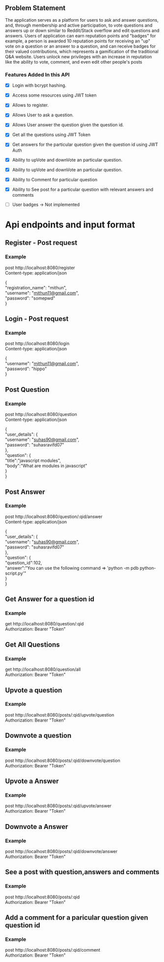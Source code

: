## Problem Statement

The application serves as a platform for users to ask and answer questions, and, through membership and active participation, to vote questions and answers up or down similar to Reddit/Stack overflow and edit questions and answers. Users of application can earn reputation points and "badges" for example, a person is awarded 10 reputation points for receiving an "up" vote on a question or an answer to a question, and can receive badges for their valued contributions, which represents a gamification of the traditional Q&A website. Users unlock new privileges with an increase in reputation like the ability to vote, comment, and even edit other people's posts

### Features Added In this API

- [x] Login with bcrypt hashing.
- [x] Access some resources using JWT token 
- [x] Allows to register.
- [x] Allows User to ask a question.
- [x] Allows User answer the question given the question id.
- [X] Get all the questions using JWT Token 
- [x] Get answers for the particular question given the question id using JWT Auth
- [x] Ability to upVote and downVote an particular question.
- [x] Ability to upVote and downVote an particular question.
- [x] Ability to Comment for particular question
- [x] Ability to See post for a particular question with relevant answers and comments
- [ ] User badges -> Not implemented


# Api endpoints and input format 


## Register - Post request

### Example
post http://localhost:8080/register \
Content-type: application/json 

{ \
    "registration_name": "mithun",\
    "username": "mithun11@gmail.com",\
    "password": "somepwd"\
}

## Login - Post request

### Example
post http://localhost:8080/login \
Content-type: application/json 

{\
    "username": "mithun11@gmail.com",\
    "password": "hippo"\
}



## Post Question 

### Example
post http://localhost:8080/question \
Content-type: application/json 

{ \
    "user_details": {\
            "username": "suhas90@gmail.com",\
            "password": "suhasravifd07"\
      }, \
    "question": {\
        "title":"javascript modules", \
        "body":"What are modules in javascript"\
    }\
}

## Post Answer

### Example
post http://localhost:8080/question/:qid/answer \
Content-type: application/json

{\
    "user_details": {\
            "username": "suhas90@gmail.com",\
            "password": "suhasravifd07"\
      }, \
    "question": {\
        "question_id":102, \
        "answer":"You can use the following command => 'python -m pdb python-script.py'"\
    }\
}

## Get Answer for a question id

### Example
get http://localhost:8080/question/:qid \
Authorization: Bearer "Token"

## Get All Questions

### Example
get http://localhost:8080/question/all \
Authorization: Bearer "Token"


## Upvote a question 

### Example 
post http://localhost:8080/posts/:qid/upvote/question \
Authorization: Bearer "Token"


## Downvote a question 

### Example 
post http://localhost:8080/posts/:qid/downvote/question \
Authorization: Bearer "Token"


## Upvote a Answer 

### Example 
post http://localhost:8080/posts/:qid/upvote/answer \
Authorization: Bearer "Token"


## Downvote a Answer 

### Example 
post http://localhost:8080/posts/:qid/downvote/answer \
Authorization: Bearer "Token"


## See a post with question,answers and comments

### Example
post http://localhost:8080/posts/:qid \
Authorization: Bearer "Token"


## Add a comment for a paricular question given question id

### Example
post http://localhost:8080/posts/:qid/comment \
Authorization: Bearer "Token"